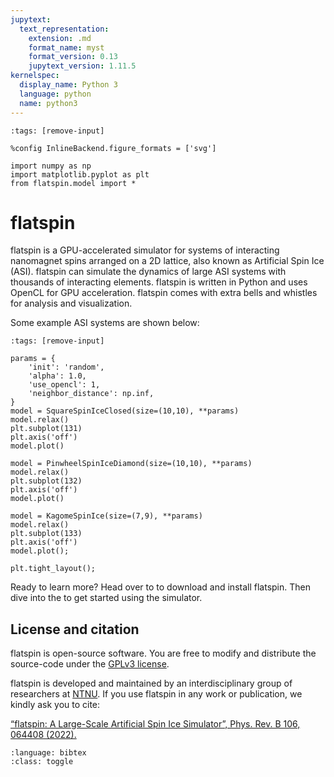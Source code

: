 ```yaml
---
jupytext:
  text_representation:
    extension: .md
    format_name: myst
    format_version: 0.13
    jupytext_version: 1.11.5
kernelspec:
  display_name: Python 3
  language: python
  name: python3
---
```


```{code-cell} ipython3
:tags: [remove-input]

%config InlineBackend.figure_formats = ['svg']

import numpy as np
import matplotlib.pyplot as plt
from flatspin.model import *
```

# flatspin
flatspin is a GPU-accelerated simulator for systems of interacting nanomagnet spins arranged on a 2D lattice, also known as Artificial Spin Ice (ASI).
flatspin can simulate the dynamics of large ASI systems with thousands of interacting elements.
flatspin is written in Python and uses OpenCL for GPU acceleration.
flatspin comes with extra bells and whistles for analysis and visualization.

Some example ASI systems are shown below:

```{code-cell} ipython3
:tags: [remove-input]

params = {
    'init': 'random',
    'alpha': 1.0,
    'use_opencl': 1,
    'neighbor_distance': np.inf,
}
model = SquareSpinIceClosed(size=(10,10), **params)
model.relax()
plt.subplot(131)
plt.axis('off')
model.plot()

model = PinwheelSpinIceDiamond(size=(10,10), **params)
model.relax()
plt.subplot(132)
plt.axis('off')
model.plot()

model = KagomeSpinIce(size=(7,9), **params)
model.relax()
plt.subplot(133)
plt.axis('off')
model.plot();

plt.tight_layout();
```

Ready to learn more?
Head over to [](installation) to download and install flatspin.
Then dive into the [](quickstart) to get started using the simulator.

## License and citation
flatspin is open-source software.
You are free to modify and distribute the source-code under the [GPLv3 license](https://www.gnu.org/licenses/gpl-3.0.en.html).

flatspin is developed and maintained by an interdisciplinary group of researchers at [NTNU](https://www.ntnu.edu/ie/eecs).
If you use flatspin in any work or publication, we kindly ask you to cite:

[“flatspin: A Large-Scale Artificial Spin Ice Simulator”, Phys. Rev. B 106, 064408 (2022).](https://doi.org/10.1103/PhysRevB.106.064408)

```{literalinclude} flatspin.bib
:language: bibtex
:class: toggle
```
